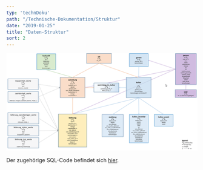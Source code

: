 ```yaml
---
typ: 'technDoku'
path: "/Technische-Dokumentation/Struktur"
date: "2019-01-25"
title: "Daten-Struktur"
sort: 2
---
```


![Daten-Struktur](https://github.com/barbalex/vermehrung/raw/master/src/images/structure.png)

Der zugehörige SQL-Code befindet sich [hier](https://github.com/barbalex/vermehrung/tree/master/src/sql).
